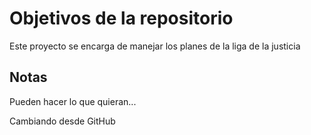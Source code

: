 # Objetivos de la repositorio

Este proyecto se encarga de manejar los planes de la liga de la justicia


## Notas
Pueden hacer lo que quieran...

Cambiando desde GitHub
